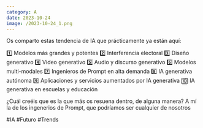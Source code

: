 ```yaml
--- 
category: A 
date: 2023-10-24 
image: /2023-10-24_1.png 
--- 
```


Os comparto estas tendencia de IA que prácticamente ya están aquí:

1️⃣ Modelos más grandes y potentes
2️⃣ Interferencia electoral
3️⃣ Diseño generativo
4️⃣ Video generativo
5️⃣ Audio y discurso generativo
6️⃣ Modelos multi-modales
7️⃣ Ingenieros de Prompt en alta demanda
8️⃣ IA generativa autónoma
9️⃣ Aplicaciones y servicios aumentados por IA generativa
🔟 IA generativa en escuelas y educación

¿Cuál creéis que es la que más os resuena dentro, de alguna manera? A mí la de los ingenerios de Prompt, que podríamos ser cualquier de nosotros

#IA #Futuro #Trends